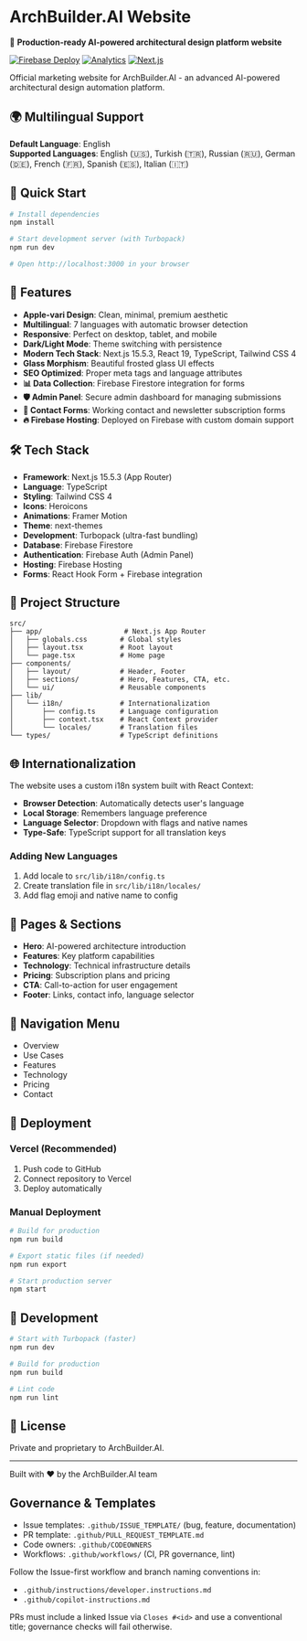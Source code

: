 # ArchBuilder.AI Website

🚀 **Production-ready AI-powered architectural design platform website**

[![Firebase Deploy](https://img.shields.io/badge/Firebase-Deployed-orange)](https://archbuilderai.web.app)
[![Analytics](https://img.shields.io/badge/GA4-Active-green)](https://analytics.google.com)
[![Next.js](https://img.shields.io/badge/Next.js-15.5.3-black)](https://nextjs.org)

Official marketing website for ArchBuilder.AI - an advanced AI-powered architectural design automation platform.

## 🌍 Multilingual Support

**Default Language**: English  
**Supported Languages**: English (🇺🇸), Turkish (🇹🇷), Russian (🇷🇺), German (🇩🇪), French (🇫🇷), Spanish (🇪🇸), Italian (🇮🇹)

## 🚀 Quick Start

```bash
# Install dependencies
npm install

# Start development server (with Turbopack)
npm run dev

# Open http://localhost:3000 in your browser
```

## 🎨 Features

- **Apple-vari Design**: Clean, minimal, premium aesthetic
- **Multilingual**: 7 languages with automatic browser detection
- **Responsive**: Perfect on desktop, tablet, and mobile
- **Dark/Light Mode**: Theme switching with persistence
- **Modern Tech Stack**: Next.js 15.5.3, React 19, TypeScript, Tailwind CSS 4
- **Glass Morphism**: Beautiful frosted glass UI effects
- **SEO Optimized**: Proper meta tags and language attributes
- **📊 Data Collection**: Firebase Firestore integration for forms
- **🛡️ Admin Panel**: Secure admin dashboard for managing submissions
- **📧 Contact Forms**: Working contact and newsletter subscription forms
- **🔥 Firebase Hosting**: Deployed on Firebase with custom domain support

## 🛠️ Tech Stack

- **Framework**: Next.js 15.5.3 (App Router)
- **Language**: TypeScript
- **Styling**: Tailwind CSS 4
- **Icons**: Heroicons
- **Animations**: Framer Motion
- **Theme**: next-themes
- **Development**: Turbopack (ultra-fast bundling)
- **Database**: Firebase Firestore
- **Authentication**: Firebase Auth (Admin Panel)
- **Hosting**: Firebase Hosting
- **Forms**: React Hook Form + Firebase integration

## 📁 Project Structure

```
src/
├── app/                    # Next.js App Router
│   ├── globals.css        # Global styles
│   ├── layout.tsx         # Root layout
│   └── page.tsx           # Home page
├── components/
│   ├── layout/            # Header, Footer
│   ├── sections/          # Hero, Features, CTA, etc.
│   └── ui/                # Reusable components
├── lib/
│   └── i18n/              # Internationalization
│       ├── config.ts      # Language configuration
│       ├── context.tsx    # React Context provider
│       └── locales/       # Translation files
└── types/                 # TypeScript definitions
```

## 🌐 Internationalization

The website uses a custom i18n system built with React Context:

- **Browser Detection**: Automatically detects user's language
- **Local Storage**: Remembers language preference
- **Language Selector**: Dropdown with flags and native names
- **Type-Safe**: TypeScript support for all translation keys

### Adding New Languages

1. Add locale to `src/lib/i18n/config.ts`
2. Create translation file in `src/lib/i18n/locales/`
3. Add flag emoji and native name to config

## 🎯 Pages & Sections

- **Hero**: AI-powered architecture introduction
- **Features**: Key platform capabilities
- **Technology**: Technical infrastructure details
- **Pricing**: Subscription plans and pricing
- **CTA**: Call-to-action for user engagement
- **Footer**: Links, contact info, language selector

## 📱 Navigation Menu

- Overview
- Use Cases  
- Features
- Technology
- Pricing
- Contact

## 🚀 Deployment

### Vercel (Recommended)

1. Push code to GitHub
2. Connect repository to Vercel
3. Deploy automatically

### Manual Deployment

```bash
# Build for production
npm run build

# Export static files (if needed)
npm run export

# Start production server
npm start
```

## 🔧 Development

```bash
# Start with Turbopack (faster)
npm run dev

# Build for production
npm run build

# Lint code
npm run lint
```

## 📄 License

Private and proprietary to ArchBuilder.AI.

---

Built with ❤️ by the ArchBuilder.AI team

## Governance & Templates

- Issue templates: `.github/ISSUE_TEMPLATE/` (bug, feature, documentation)
- PR template: `.github/PULL_REQUEST_TEMPLATE.md`
- Code owners: `.github/CODEOWNERS`
- Workflows: `.github/workflows/` (CI, PR governance, lint)

Follow the Issue-first workflow and branch naming conventions in:
- `.github/instructions/developer.instructions.md`
- `.github/copilot-instructions.md`

PRs must include a linked Issue via `Closes #<id>` and use a conventional title; governance checks will fail otherwise.
